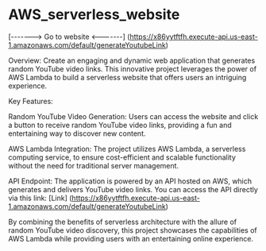 # AWS_serverless_website 
[-------> Go to website <-------]  (https://x86yytftfh.execute-api.us-east-1.amazonaws.com/default/generateYoutubeLink)

Overview:
Create an engaging and dynamic web application that generates random YouTube video links. This innovative project leverages the power of AWS Lambda to build a serverless website that offers users an intriguing experience.

Key Features:

Random YouTube Video Generation: Users can access the website and click a button to receive random YouTube video links, providing a fun and entertaining way to discover new content.

AWS Lambda Integration: The project utilizes AWS Lambda, a serverless computing service, to ensure cost-efficient and scalable functionality without the need for traditional server management.

API Endpoint: The application is powered by an API hosted on AWS, which generates and delivers YouTube video links. You can access the API directly via this link: [Link] (https://x86yytftfh.execute-api.us-east-1.amazonaws.com/default/generateYoutubeLink)

By combining the benefits of serverless architecture with the allure of random YouTube video discovery, this project showcases the capabilities of AWS Lambda while providing users with an entertaining online experience.
